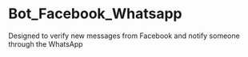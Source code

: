 # Bot_Facebook_Whatsapp
Designed to verify new messages from Facebook and notify someone through the WhatsApp
